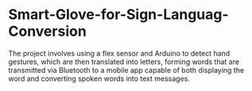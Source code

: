 # Smart-Glove-for-Sign-Languag-Conversion
The project involves using a flex sensor and Arduino to detect hand gestures, which are then translated into letters, forming words that are transmitted via Bluetooth to a mobile app capable of both displaying the word and converting spoken words into text messages.

